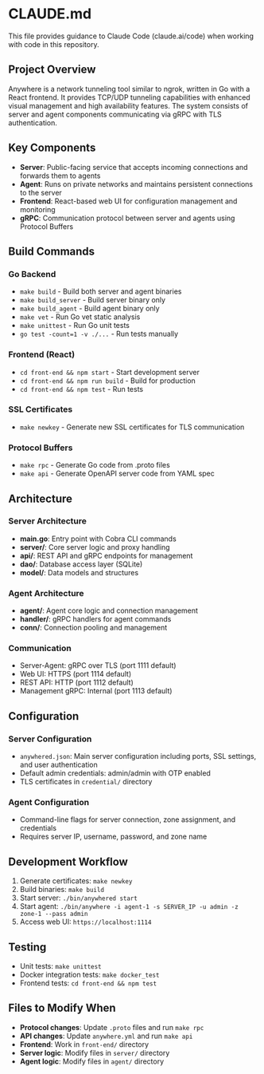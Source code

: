 # CLAUDE.md

This file provides guidance to Claude Code (claude.ai/code) when working with code in this repository.

## Project Overview

Anywhere is a network tunneling tool similar to ngrok, written in Go with a React frontend. It provides TCP/UDP tunneling capabilities with enhanced visual management and high availability features. The system consists of server and agent components communicating via gRPC with TLS authentication.

## Key Components

- **Server**: Public-facing service that accepts incoming connections and forwards them to agents
- **Agent**: Runs on private networks and maintains persistent connections to the server
- **Frontend**: React-based web UI for configuration management and monitoring
- **gRPC**: Communication protocol between server and agents using Protocol Buffers

## Build Commands

### Go Backend
- `make build` - Build both server and agent binaries
- `make build_server` - Build server binary only
- `make build_agent` - Build agent binary only
- `make vet` - Run Go vet static analysis
- `make unittest` - Run Go unit tests
- `go test -count=1 -v ./...` - Run tests manually

### Frontend (React)
- `cd front-end && npm start` - Start development server
- `cd front-end && npm run build` - Build for production
- `cd front-end && npm test` - Run tests

### SSL Certificates
- `make newkey` - Generate new SSL certificates for TLS communication

### Protocol Buffers
- `make rpc` - Generate Go code from .proto files
- `make api` - Generate OpenAPI server code from YAML spec

## Architecture

### Server Architecture
- **main.go**: Entry point with Cobra CLI commands
- **server/**: Core server logic and proxy handling
- **api/**: REST API and gRPC endpoints for management
- **dao/**: Database access layer (SQLite)
- **model/**: Data models and structures

### Agent Architecture  
- **agent/**: Agent core logic and connection management
- **handler/**: gRPC handlers for agent commands
- **conn/**: Connection pooling and management

### Communication
- Server-Agent: gRPC over TLS (port 1111 default)
- Web UI: HTTPS (port 1114 default)
- REST API: HTTP (port 1112 default)
- Management gRPC: Internal (port 1113 default)

## Configuration

### Server Configuration
- `anywhered.json`: Main server configuration including ports, SSL settings, and user authentication
- Default admin credentials: admin/admin with OTP enabled
- TLS certificates in `credential/` directory

### Agent Configuration
- Command-line flags for server connection, zone assignment, and credentials
- Requires server IP, username, password, and zone name

## Development Workflow

1. Generate certificates: `make newkey`
2. Build binaries: `make build`
3. Start server: `./bin/anywhered start`
4. Start agent: `./bin/anywhere -i agent-1 -s SERVER_IP -u admin -z zone-1 --pass admin`
5. Access web UI: `https://localhost:1114`

## Testing

- Unit tests: `make unittest`
- Docker integration tests: `make docker_test`
- Frontend tests: `cd front-end && npm test`

## Files to Modify When

- **Protocol changes**: Update `.proto` files and run `make rpc`
- **API changes**: Update `anywhere.yml` and run `make api`
- **Frontend**: Work in `front-end/` directory
- **Server logic**: Modify files in `server/` directory
- **Agent logic**: Modify files in `agent/` directory